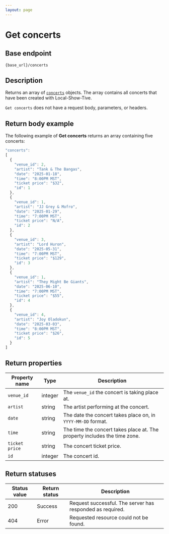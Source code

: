 ```yaml
---
layout: page
---
```


# Get concerts

## Base endpoint

```shell
{base_url}/concerts
```

## Description

Returns an array of [`concerts`](concerts.md) objects. The array contains all concerts that have been created with Local-Show-Tive.

`Get concerts` does not have a request body, parameters, or headers.

## Return body example

The following example of **Get concerts** returns an array containing five concerts:

```js
"concerts": 
[
  {
    "venue_id": 2,
    "artist": "Tank & The Bangas",
    "date": "2025-01-18",
    "time": "8:00PM MST",
    "ticket price": "$32",
    "id": 1
  },
  {
    "venue_id": 1,
    "artist": "JJ Grey & Mofro",
    "date": "2025-01-29",
    "time": "7:00PM MST",
    "ticket price": "N/A",
    "id": 2
  },
  {
    "venue_id": 3,
    "artist": "Lord Huron",
    "date": "2025-05-31",
    "time": "7:00PM MST",
    "ticket price": "$129",
    "id": 3
  },
  {
    "venue_id": 1,
    "artist": "They Might Be Giants",
    "date": "2025-06-10",
    "time": "7:00PM MST",
    "ticket price": "$55",
    "id": 4
  },
  {
    "venue_id": 4,
    "artist": "Joy Oladokun",
    "date": "2025-03-03",
    "time": "8:00PM MST",
    "ticket price": "$26",
    "id": 5
  }
]

```

## Return properties

| Property name | Type | Description |
| ------------- | ----------- | ----------- |
| `venue_id` | integer | The `venue_id` the concert is taking place at. |
| `artist` | string | The artist performing at the concert. |
| `date` | string | The date the concert takes place on, in `YYYY-MM-DD` format. |
| `time` | string | The time the concert takes place at. The property includes the time zone. |
| `ticket price` | string | The concert ticket price. |
| `id` | integer | The concert id. |


## Return statuses

| Status value | Return status | Description |
| ------------- | ----------- | ----------- |
| 200 | Success | Request successful. The server has responded as required. |
| 404 | Error | Requested resource could not be found. |
